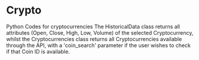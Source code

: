 # Crypto
Python Codes for cryptocurrencies
The HistoricalData class returns all attributes (Open, Close, High, Low, Volume) of the selected Cryptocurrency, 
whilst the Cryptocurrencies class returns all Cryptocurrencies available through the API, with a 'coin_search' parameter 
if the user wishes to check if that Coin ID is available.
